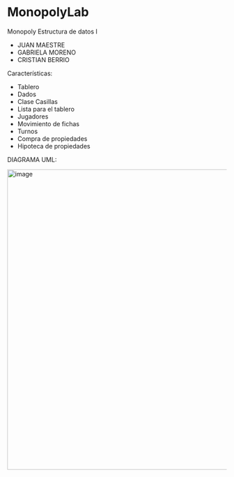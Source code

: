# MonopolyLab
Monopoly Estructura de datos I
- JUAN MAESTRE
- GABRIELA MORENO
- CRISTIAN BERRIO

Características:
  - Tablero
  - Dados
  - Clase Casillas
  - Lista para el tablero
  - Jugadores
  - Movimiento de fichas
  - Turnos
  - Compra de propiedades
  - Hipoteca de propiedades
  

DIAGRAMA UML:

<img width="689" alt="image" src="https://user-images.githubusercontent.com/98917590/170550139-24873e26-08ee-49b2-a3ad-17ca82cbf309.png">
